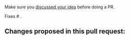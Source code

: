 Make sure you [discussed your idea](https://github.com/studio1902/statamic-vanilla-peak-tools/discussions) before doing a PR.

Fixes # .

Changes proposed in this pull request:
-
